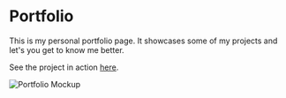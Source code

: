 # Portfolio

This is my personal portfolio page. It showcases some of my projects and let's you get to know me better.

See the project in action [here](https://josyhartig.com/).

![Portfolio Mockup](./img/Portfolio_min.png)
